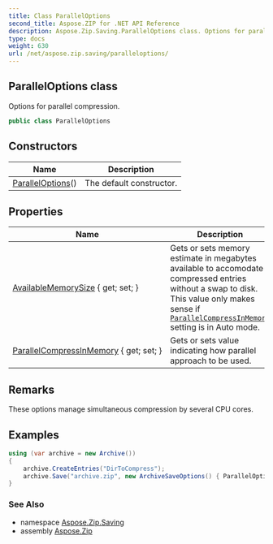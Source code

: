 ```yaml
---
title: Class ParallelOptions
second_title: Aspose.ZIP for .NET API Reference
description: Aspose.Zip.Saving.ParallelOptions class. Options for parallel compression
type: docs
weight: 630
url: /net/aspose.zip.saving/paralleloptions/
---
```

## ParallelOptions class

Options for parallel compression.

```csharp
public class ParallelOptions
```

## Constructors

| Name | Description |
| --- | --- |
| [ParallelOptions](paralleloptions/)() | The default constructor. |

## Properties

| Name | Description |
| --- | --- |
| [AvailableMemorySize](../../aspose.zip.saving/paralleloptions/availablememorysize/) { get; set; } | Gets or sets memory estimate in megabytes available to accomodate compressed entries without a swap to disk. This value only makes sense if [`ParallelCompressInMemory`](./parallelcompressinmemory/) setting is in Auto mode. |
| [ParallelCompressInMemory](../../aspose.zip.saving/paralleloptions/parallelcompressinmemory/) { get; set; } | Gets or sets value indicating how parallel approach to be used. |

## Remarks

These options manage simultaneous compression by several CPU cores.

## Examples

```csharp
using (var archive = new Archive())
{
    archive.CreateEntries("DirToCompress");
    archive.Save("archive.zip", new ArchiveSaveOptions() { ParallelOptions = new ParallelOptions { ParallelCompressInMemory = ParallelCompressionMode.Auto, AvailableMemorySize = 4000 } });
}
```

### See Also

* namespace [Aspose.Zip.Saving](../../aspose.zip.saving/)
* assembly [Aspose.Zip](../../)



